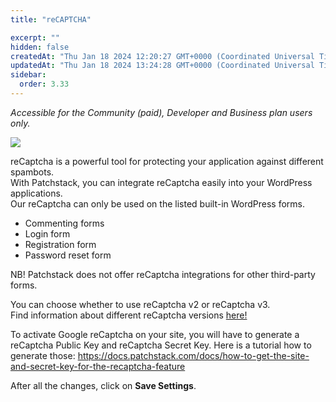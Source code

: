 ```yaml
---
title: "reCAPTCHA"

excerpt: ""
hidden: false
createdAt: "Thu Jan 18 2024 12:20:27 GMT+0000 (Coordinated Universal Time)"
updatedAt: "Thu Jan 18 2024 13:24:28 GMT+0000 (Coordinated Universal Time)"
sidebar:
  order: 3.33
---
```

_Accessible for the Community (paid), Developer and Business plan users only._

![](@images/f41183f-patchstack-hardening-recaptcha.png)


reCaptcha is a powerful tool for protecting your application against different spambots.  
With Patchstack, you can integrate reCaptcha easily into your WordPress applications.  
Our reCaptcha can only be used on the listed built-in WordPress forms.

<ul><li>Commenting forms</li>
<li>Login form</li>
<li>Registration form</li>
<li>Password reset form</li></ul>

NB! Patchstack does not offer reCaptcha integrations for other third-party forms.

You can choose whether to use reCaptcha v2 or reCaptcha v3.  
Find information about different reCaptcha versions <a href="https://developers.google.com/recaptcha/docs/versions" target="_blank">here!</a>

To activate Google reCaptcha on your site, you will have to generate a reCaptcha Public Key and reCaptcha Secret Key. Here is a tutorial how to generate those: <a href="https://docs.patchstack.com/docs/how-to-get-the-site-and-secret-key-for-the-recaptcha-feature" target="_blank">https://docs.patchstack.com/docs/how-to-get-the-site-and-secret-key-for-the-recaptcha-feature</a>

After all the changes, click on **Save Settings**.
